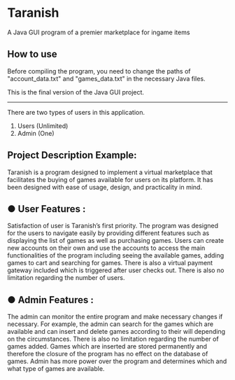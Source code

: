 # Taranish
A Java GUI program of a premier marketplace for ingame items

>>>>>>>>>>>>>>>>>>>>>>>>>>>>>>>>>>>>>>>>>>>>>>>>>>>>>>>>>>>>>>>>>>>>>>>>>>>>>>>>>>
>>>>>>>>>>>>>>>>>>>>>>>>>>>>>>>>>>>>>>>>>>>>>>>>>>>>>>>>>>>>>>>>>>>>>>>>>>>>>>>>>>

## How to use
Before compiling the program, you need to change the paths of "account_data.txt" and "games_data.txt" in the necessary Java files.

This is the final version of the Java GUI project.

-------------------------------------------------------------------------------------
There are two types of users in this application. 
1. Users (Unlimited)
2. Admin (One)


Project Description Example:
-----------------------------
Taranish is a program designed to implement a virtual marketplace that facilitates the buying of games available for users on its platform. It has been designed with ease of usage, design, and practicality in mind. 

●	User Features : 
------------------
Satisfaction of user is Taranish’s first priority. The program was designed for the users to navigate easily by providing different features such as displaying the list of games as well as purchasing games. Users can create new accounts on their own and use the accounts to access the main functionalities of the program including seeing the available games, adding games to cart and searching for games. There is also a virtual payment gateway included which is triggered after user checks out. There is also no limitation regarding the number of users.

●	Admin Features :
------------------
The admin can monitor the entire program and make necessary changes if necessary. For example, the admin can search for the games which are available and can insert and delete games according to their will depending on the circumstances. There is also no limitation regarding the number of games added. Games which are inserted are stored permanently and therefore the closure of the program has no effect on the database of games. Admin has more power over the program and determines which and what type of games are available.



